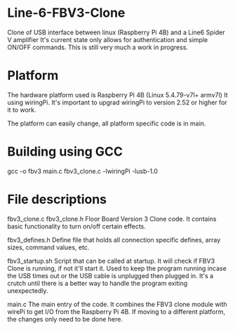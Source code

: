 # Line-6-FBV3-Clone
Clone of USB interface between linux (Raspberry Pi 4B) and a Line6 Spider V amplifier
It's current state only allows for authentication and simple ON/OFF commands.
This is still very much a work in progress.

# Platform
The hardware platform used is Raspberry Pi 4B (Linux 5.4.79-v7l+ armv7l)
It using wiringPi.  It's important to upgrad wiringPi to version 2.52 or higher for it to work.

The platform can easily change, all platform specific code is in main.  

# Building using GCC
gcc -o fbv3 main.c fbv3_clone.c -lwiringPi -lusb-1.0

# File descriptions
fbv3_clone.c
fbv3_clone.h
Floor Board Version 3 Clone code.
It contains basic functionality to turn on/off certain effects.

fbv3_defines.h
Define file that holds all connection specific defines, array sizes, command values, etc.

fbv3_startup.sh
Script that can be called at startup.  It will check if FBV3 Clone is running, if not it'll start it.
Used to keep the program running incase the USB times out or the USB cable is unplugged then plugged in.
It's a crutch until there is a better way to handle the program exiting unexpectedly.

main.c
The main entry of the code.  It combines the FBV3 clone module with wirePi to get I/O from the Raspberry Pi 4B.
If moving to a different platform, the changes only need to be done here.






